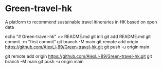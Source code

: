 # Green-travel-hk
A platform to recommend sustainable travel itineraries in HK based on open data


echo "# Green-travel-hk" >> README.md
git init
git add README.md
git commit -m "first commit"
git branch -M main
git remote add origin https://github.com/AlexLi-89/Green-travel-hk.git
git push -u origin main

git remote add origin https://github.com/AlexLi-89/Green-travel-hk.git
git branch -M main
git push -u origin main